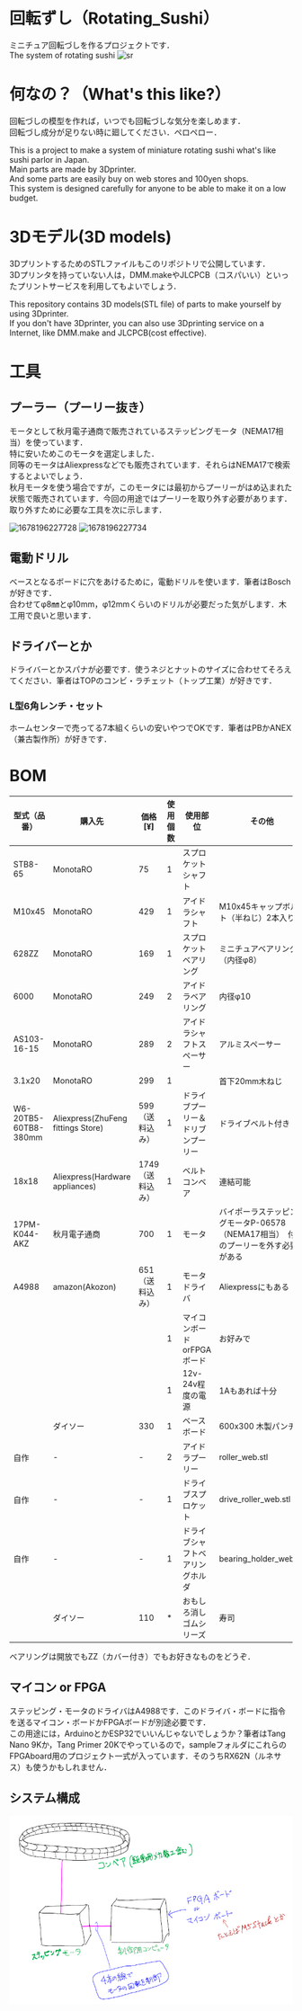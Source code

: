 # 回転ずし（Rotating_Sushi）
ミニチュア回転づしを作るプロジェクトです．  
The system of rotating sushi
![sr](https://user-images.githubusercontent.com/44542331/222964563-e4a0a451-9ff0-4c1a-9cfe-6fa57a71ffef.png)

  
# 何なの？（What's this like?）
回転づしの模型を作れば，いつでも回転づしな気分を楽しめます．  
回転づし成分が足りない時に廻してください．ペロペロー．  
  
This is a project to make a system of miniature rotating sushi what's like sushi parlor in Japan.  
Main parts are made by 3Dprinter.  
And some parts are easily buy on web stores and 100yen shops.  
This system is designed carefully for anyone to be able to make it on a low budget.  

# 3Dモデル(3D models)
3DプリントするためのSTLファイルもこのリポジトリで公開しています．  
3Dプリンタを持っていない人は，DMM.makeやJLCPCB（コスパいい）といったプリントサービスを利用してもよいでしょう．  

This repository contains 3D models(STL file) of parts to make yourself by using 3Dprinter.  
If you don't have 3Dprinter, you can also use 3Dprinting service on a Internet, like DMM.make and JLCPCB(cost effective).  

# 工具
## プーラー（プーリー抜き）
モータとして秋月電子通商で販売されているステッピングモータ（NEMA17相当）を使っています．  
特に安いためこのモータを選定しました．  
同等のモータはAliexpressなどでも販売されています．それらはNEMA17で検索するとよいでしょう．  
秋月モータを使う場合ですが，このモータには最初からプーリーがはめ込まれた状態で販売されています．今回の用途ではプーリーを取り外す必要があります．  
取り外すために必要な工具を次に示します．  

![1678196227728](https://user-images.githubusercontent.com/44542331/224652613-f2dbdd30-c6ee-4f61-9e63-5c027d782dce.jpg)
![1678196227734](https://user-images.githubusercontent.com/44542331/224652711-58f4a818-7763-46cc-a327-0150c9a4f63f.jpg)

## 電動ドリル
ベースとなるボードに穴をあけるために，電動ドリルを使います．筆者はBoschが好きです．  
合わせてφ8㎜とφ10mm，φ12mmくらいのドリルが必要だった気がします．木工用で良いと思います．  

## ドライバーとか
ドライバーとかスパナが必要です．使うネジとナットのサイズに合わせてそろえてください．筆者はTOPのコンビ・ラチェット（トップ工業）が好きです．  
### L型6角レンチ・セット
ホームセンターで売ってる7本組くらいの安いやつでOKです．筆者はPBかANEX（兼古製作所）が好きです．  

# BOM

|型式（品番）|購入先|価格[¥]|使用個数|使用部位|その他|
---|---|---|---|---|---
|STB8-65|MonotaRO|75|1|スプロケットシャフト||
|M10x45|MonotaRO|429|1|アイドラシャフト|M10x45キャップボルト（半ねじ）2本入り|
|628ZZ|MonotaRO|169|1|スプロケットベアリング|ミニチュアベアリング（内径φ8）|
|6000|MonotaRO|249|2|アイドラベアリング|内径φ10|
|AS103-16-15|MonotaRO|289|2|アイドラシャフトスペーサー|アルミスペーサー|
|3.1x20|MonotaRO|299|1||首下20mm木ねじ|
|W6-20TB5-60TB8-380mm|Aliexpress(ZhuFeng fittings Store)|599（送料込み）|1|ドライブプーリー＆ドリブンプーリー|ドライブベルト付き|
|18x18|Aliexpress(Hardware appliances)|1749（送料込み）|1|ベルトコンベア|連結可能|
|17PM-K044-AKZ|秋月電子通商|700|1|モータ|バイポーラステッピングモータP-06578（NEMA17相当）　付属のプーリーを外す必要がある|
|A4988|amazon(Akozon)|651（送料込み）|1|モータドライバ|Aliexpressにもある|
||||1|マイコンボードorFPGAボード|お好みで|
||||1|12v-24v程度の電源|1Aもあれば十分|
||ダイソー|330|1|ベースボード|600x300 木製パンチ板|
|自作|-|-|2|アイドラプーリー| roller_web.stl |
|自作|-|-|1|ドライブスプロケット| drive_roller_web.stl |
|自作|-|-|1|ドライブシャフトベアリングホルダ| bearing_holder_web.stl |
||ダイソー|110| * |おもしろ消しゴムシリーズ|寿司|

  
ベアリングは開放でもZZ（カバー付き）でもお好きなものをどうぞ．  

## マイコン or FPGA
ステッピング・モータのドライバはA4988です．このドライバ・ボードに指令を送るマイコン・ボードかFPGAボードが別途必要です．  
この用途には，ArduinoとかESP32でいいんじゃないでしょうか？筆者はTang Nano 9Kか，Tang Primer 20Kでやっているので，sampleフォルダにこれらのFPGAboard用のプロジェクト一式が入っています．そのうちRX62N（ルネサス）も使うかもしれません．  

## システム構成
![sr](https://github.com/Lathe-Mariel/Rotating_Sushi/blob/main/references/photos/basic_system.png)
